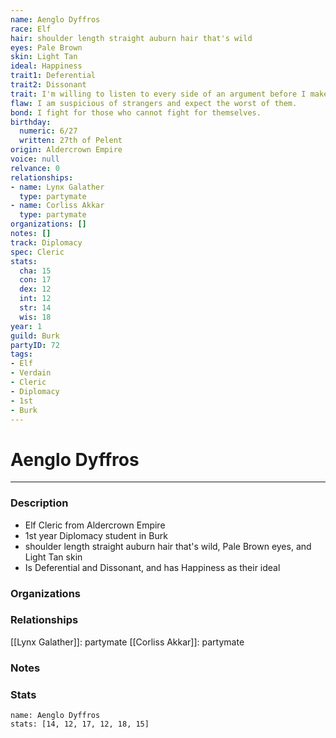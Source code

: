 ```yaml
---
name: Aenglo Dyffros
race: Elf
hair: shoulder length straight auburn hair that's wild
eyes: Pale Brown
skin: Light Tan
ideal: Happiness
trait1: Deferential
trait2: Dissonant
trait: I'm willing to listen to every side of an argument before I make my own judgment.
flaw: I am suspicious of strangers and expect the worst of them.
bond: I fight for those who cannot fight for themselves.
birthday:
  numeric: 6/27
  written: 27th of Pelent
origin: Aldercrown Empire
voice: null
relvance: 0
relationships:
- name: Lynx Galather
  type: partymate
- name: Corliss Akkar
  type: partymate
organizations: []
notes: []
track: Diplomacy
spec: Cleric
stats:
  cha: 15
  con: 17
  dex: 12
  int: 12
  str: 14
  wis: 18
year: 1
guild: Burk
partyID: 72
tags:
- Elf
- Verdain
- Cleric
- Diplomacy
- 1st
- Burk
---
```

# Aenglo Dyffros
---
### Description
- Elf Cleric from Aldercrown Empire
- 1st year Diplomacy student in Burk
- shoulder length straight auburn hair that's wild, Pale Brown eyes, and Light Tan skin
- Is Deferential and Dissonant, and has Happiness as their ideal

### Organizations

### Relationships
[[Lynx Galather]]: partymate
[[Corliss Akkar]]: partymate

### Notes

### Stats
```statblock
name: Aenglo Dyffros
stats: [14, 12, 17, 12, 18, 15]
```